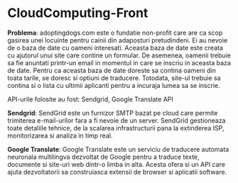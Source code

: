 # CloudComputing-Front

**Problema**: adoptingdogs.com este o fundatie non-profit care are ca scop gasirea unei locuinte pentru cainii din adaposturi pretudindeni. Ei au nevoie de o baza de date cu oameni interesati. Aceasta baza de date este creata cu ajutorul unui site care contine un formular. De asemenea, oamenii trebuie sa fie anuntati printr-un email in momentul in care se inscriu in aceasta baza de date. Pentru ca aceasta baza de date doreste sa contina oameni din toata tarile, se doresc si optiuni de traducere.
Totodata, site-ul trebuie sa contina si o lista cu ultimii aplicanti pentru a incuraja lumea sa se inscrie.


API-urile folosite au fost: Sendgrid, Google Translate API

**Sendgrid**:  SendGrid este un furnizor SMTP bazat pe cloud care permite trimiterea e-mail-urilor fara a fi nevoie de un server. SendGrid gestioneaza toate detaliile tehnice, de la scalarea infrastructurii pana la extinderea ISP, monitorizarea si analiza in timp real.

**Google Translate**: Google Translate este un serviciu de traducere automata neuronala multilingva dezvoltat de Google pentru a traduce texte, documente si site-uri web dintr-o limba in alta. Acesta ofera si un API care ajuta dezvoltatorii sa construiasca extensii de browser si aplicatii software.
 
